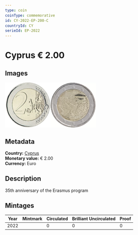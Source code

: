 ```yaml
---
type: coin
coinType: commemorative
id: CY-2022-EP-200-C
countryId: CY
serieId: EP-2022
---
```


# Cyprus € 2.00

## Images

<img src="../../Images/common-2007-200.webp" height="150" alt="Front image"><img src="Images/CY-2022-200.webp" height="150" alt="Back image">

## Metadata

**Country:** [Cyprus](../../Countries/Cyprus/index.md)\
**Monetary value:** € 2.00\
**Currency:** Euro

## Description

35th anniversary of the Erasmus program

## Mintages

| Year | Mintmark | Circulated | Brilliant Uncirculated | Proof |
| ---- | -------- | ---------- | ---------------------- | ----- |
| 2022 |          | 0          | 0                      | 0     |

